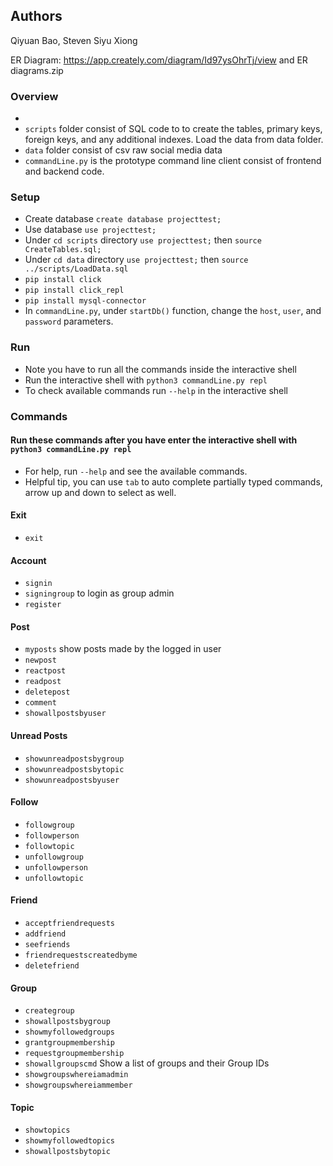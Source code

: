 ## Authors

Qiyuan Bao, Steven Siyu Xiong

ER Diagram:
https://app.creately.com/diagram/Id97ysOhrTj/view and ER diagrams.zip


### Overview
- 
- ```scripts``` folder consist of SQL code to to create the tables, primary keys, foreign keys, and any additional indexes. Load the data from data folder.
- ```data``` folder consist of csv raw social media data
- ```commandLine.py``` is the prototype command line client consist of frontend and backend code.

### Setup
- Create database ```create database projecttest;```
- Use database ```use projecttest;```
- Under ```cd scripts``` directory ```use projecttest;``` then ```source CreateTables.sql;```
- Under ```cd data``` directory ```use projecttest;``` then ```source ../scripts/LoadData.sql```
- ```pip install click```
- ```pip install click_repl```
- ```pip install mysql-connector```
- In ```commandLine.py```, under ```startDb()``` function, change the ```host```, ```user```, and ```password``` parameters.

### Run
- Note you have to run all the commands inside the interactive shell
- Run the interactive shell with ```python3 commandLine.py repl```
- To check available commands run ```--help``` in the interactive shell

### Commands
#### Run these commands after you have enter the interactive shell with ```python3 commandLine.py repl```
  - For help, run ```--help``` and see the available commands.
  - Helpful tip, you can use ```tab``` to auto complete partially typed commands, arrow up and down to select as well.

#### Exit
- ```exit```

#### Account 
- ```signin```
- ```signingroup``` to login as group admin
- ```register```

#### Post
- ```myposts``` show posts made by the logged in user
- ```newpost```
- ```reactpost```
- ```readpost```
- ```deletepost```
- ```comment```
- ```showallpostsbyuser```

#### Unread Posts
- ```showunreadpostsbygroup```
- ```showunreadpostsbytopic```
- ```showunreadpostsbyuser```

#### Follow
- ```followgroup```
- ```followperson```
- ```followtopic```
- ```unfollowgroup```
- ```unfollowperson```
- ```unfollowtopic```

#### Friend
- ```acceptfriendrequests```
- ```addfriend```
- ```seefriends```
- ```friendrequestscreatedbyme```
- ```deletefriend```

#### Group
- ```creategroup```
- ```showallpostsbygroup```
- ```showmyfollowedgroups```
- ```grantgroupmembership```
- ```requestgroupmembership```
- ```showallgroupscmd``` Show a list of groups and their Group IDs
- ```showgroupswhereiamadmin```
- ```showgroupswhereiammember```

#### Topic
- ```showtopics```
- ```showmyfollowedtopics```
- ```showallpostsbytopic```





